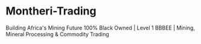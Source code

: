 # Montheri-Trading
Building Africa's Mining Future 100% Black Owned | Level 1 BBBEE | Mining, Mineral Processing &amp; Commodity Trading
